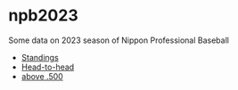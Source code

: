 # npb2023

Some data on 2023 season of Nippon Professional Baseball

- [Standings](https://kurimareiji.github.io/npb2023/standings/Central)
- [Head-to-head](https://kurimareiji.github.io/npb2023/head-to-head/Central)
- [above .500](https://kurimareiji.github.io/npb2023/above500/Central)
